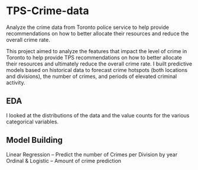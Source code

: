 # TPS-Crime-data
Analyze the crime data from Toronto police service to help provide recommendations on how to better allocate their resources and reduce the overall crime rate.

This project aimed to analyze the features that impact the level of crime in Toronto to help provide TPS recommendations on how to better allocate their resources 
and ultimately reduce the overall crime rate. I built predictive models based on historical data to forecast crime hotspots (both locations and divisions), 
the number of crimes, and periods of elevated criminal activity. 
## EDA
I looked at the distributions of the data and the value counts for the various categorical variables. 
## Model Building
Linear Regression – Predict the number of Crimes per Division by year
Ordinal & Logistic – Amount of crime prediction
